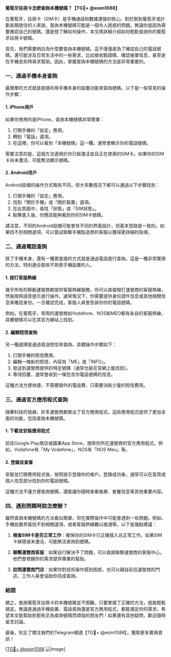 **葡萄牙註冊卡怎麽查詢本機號碼？【TG💪+ @esim1088】**

在葡萄牙，註冊卡（SIM卡）是手機通話和數據連接的核心。對於剛到葡萄牙或計劃長期居住的人來說，查詢本機號碼可能是一個令人困惑的問題。無論你是因為需要確認自己的號碼，還是想了解如何操作，本文將詳細介紹如何輕鬆查詢你的葡萄牙註冊卡號碼。

首先，我們需要明白為什麼要查詢本機號碼。這不僅僅是為了確認自己的電話號碼，還可能涉及日常生活中的一些需求，比如接收驗證碼、確認帳單信息，甚至是在手機丟失時尋求幫助。因此，掌握查詢本機號碼的方法是非常重要的。

### **一、通過手機本身查詢**

最簡單的方式就是直接利用手機本身的設置功能來查詢號碼。以下是一些常見的操作步驟：

#### **1. iPhone用戶**
如果你使用的是iPhone，查詢本機號碼非常簡單：
1. 打開手機的「設定」應用。
2. 轉到「電話」選項。
3. 在這裡，你可以看到「本機號碼」這一欄，通常會顯示你的電話號碼。

需要注意的是，這個方法適用於你已經激活並且正在使用的SIM卡。如果你的SIM卡尚未激活，可能無法顯示號碼。

#### **2. Android用戶**
Android設備的操作方式略有不同，但大多數情況下都可以通過以下步驟找到：
1. 打開手機的「設定」應用。
2. 找到「關於手機」或「關於裝置」選項。
3. 在此頁面中，尋找「狀態」或「SIM狀態」。
4. 點擊進入後，你應該能夠看到你的SIM卡號碼。

請注意，不同的Android設備可能會有不同的界面設計，但基本思路是一致的。如果找不到相關選項，可以嘗試聯繫手機製造商的客服以獲得更詳細的指導。

### **二、通過電話查詢**

除了手機本身，還有一種更直接的方式就是通過電話進行查詢。這是一種非常實用的方法，特別適合那些不熟悉手機設置的人。

#### **1. 拨打客服熱線**
幾乎所有的移動運營商都提供客服熱線服務。你可以直接撥打運營商的客服熱線，然後按照語音提示進行操作。通常情況下，你需要提供身份證件信息或其他相關信息來確認身份。一旦確認完成，客服人員會告訴你你的電話號碼。

例如，在葡萄牙，常用的運營商如Vodafone、NOS和MEO都有各自的客服熱線。具體號碼可以在其官方網站上找到。

#### **2. 編輯短信查詢**
另一種選擇是通過發送短信來查詢。具體操作步驟如下：
1. 打開手機的短信應用。
2. 編輯一條新的短信，內容為「ME」或「INFO」。
3. 發送到運營商提供的特定號碼（通常也是在官網上能找到）。
4. 等待回覆，通常會收到一條包含你電話號碼的信息。

這種方法方便快捷，不需要額外的電話費，只需要消耗少量的短信費用。

### **三、通過官方應用程式查詢**

隨著科技的發展，許多運營商都推出了官方應用程式，這些應用程式提供了更加全面的功能，包括查詢本機號碼。

#### **1. 下載並安裝應用程式**
前往Google Play商店或蘋果App Store，搜索你所在運營商的官方應用程式。例如，Vodafone有「My Vodafone」，NOS有「NOS Meu」等。

#### **2. 登錄並查看**
安裝並打開應用程式後，按照提示登錄你的帳戶。登錄成功後，通常可以在首頁或個人信息部分找到你的電話號碼。

這種方法不僅方便查詢號碼，還能讓你隨時查看帳單、套餐信息等其他重要內容。

### **四、遇到問題時該怎麼辦？**

雖然查詢本機號碼的方法看似簡單，但在實際操作中可能會遇到一些問題。例如，手機設置界面找不到相關選項，或者客服熱線難以接通等。以下是幾點建議：

1. **檢查SIM卡是否正常工作**：確保你的SIM卡已正確插入且正常工作。如果SIM卡損壞或未激活，可能無法查詢到號碼。
   
2. **聯繫運營商客服**：如果自行解決不了問題，可以直接聯繫運營商的客服中心。他們會根據你的需求提供專業的幫助。

3. **訪問運營商門店**：如果你對技術操作感到困惑，也可以親自前往運營商的門店，工作人員會協助你完成查詢。

### **結語**

總之，查詢葡萄牙註冊卡的本機號碼並不困難，只要掌握了正確的方法，就能輕鬆搞定。無論是通過手機設置、電話查詢還是官方應用程式，都能滿足你的需求。希望本文能幫助到那些正為查詢號碼而煩惱的朋友們！如果還有其他疑問，歡迎隨時留言討論。

最後，別忘了關注我們的Telegram頻道【TG💪+ @esim1088】，獲取更多實用資訊！

[[TG💪+ @esim1088](https://t.me/s/esim1088) ![Image](https://i.postimg.cc/4NQfJmqS/Snipaste-2025-05-13-00-14-12.png)]